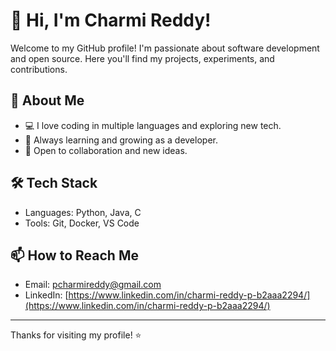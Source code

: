# 👋 Hi, I'm Charmi Reddy!

Welcome to my GitHub profile! I'm passionate about software development and open source. Here you'll find my projects, experiments, and contributions.

## 🚀 About Me
- 💻 I love coding in multiple languages and exploring new tech.
- 🌱 Always learning and growing as a developer.
- 🤝 Open to collaboration and new ideas.

## 🛠 Tech Stack
- Languages: Python, Java, C
- Tools: Git, Docker, VS Code

## 📫 How to Reach Me
- Email: [pcharmireddy@gmail.com](mailto:pcharmireddy@gmail.com)
- LinkedIn: [https://www.linkedin.com/in/charmi-reddy-p-b2aaa2294/](https://www.linkedin.com/in/charmi-reddy-p-b2aaa2294/)

---

Thanks for visiting my profile! ⭐
